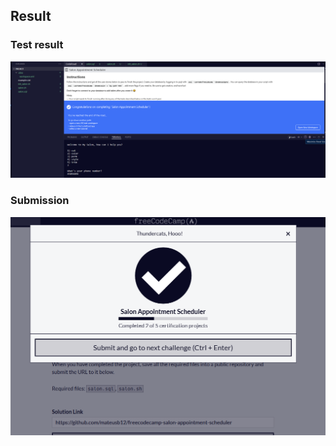 ## Result

### Test result
![Test result](test_result.png)

### Submission
![Submission](submission.png)